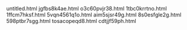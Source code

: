 untitled.html
jgfbs8k4ae.html
o3c60pvjr38.html
1tbc0krrtno.html
1ffcm7hksf.html
5vqn4561q1o.html
aim5sjsr49g.html
8s0esfgle2g.html
598ptbr7sgg.html
tosacopeqd8.html
cdtjjf59ph.html